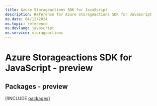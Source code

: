 ```yaml
---
title: Azure Storageactions SDK for JavaScript
description: Reference for Azure Storageactions SDK for JavaScript
ms.date: 04/12/2024
ms.topic: reference
ms.devlang: javascript
ms.service: storageactions
---
```

# Azure Storageactions SDK for JavaScript - preview
## Packages - preview
[!INCLUDE [packages](storageactions-index.md)]